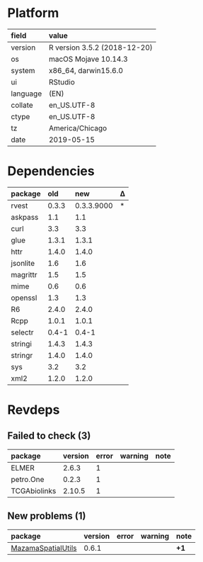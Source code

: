 # Platform

|field    |value                        |
|:--------|:----------------------------|
|version  |R version 3.5.2 (2018-12-20) |
|os       |macOS Mojave 10.14.3         |
|system   |x86_64, darwin15.6.0         |
|ui       |RStudio                      |
|language |(EN)                         |
|collate  |en_US.UTF-8                  |
|ctype    |en_US.UTF-8                  |
|tz       |America/Chicago              |
|date     |2019-05-15                   |

# Dependencies

|package  |old   |new        |Δ  |
|:--------|:-----|:----------|:--|
|rvest    |0.3.3 |0.3.3.9000 |*  |
|askpass  |1.1   |1.1        |   |
|curl     |3.3   |3.3        |   |
|glue     |1.3.1 |1.3.1      |   |
|httr     |1.4.0 |1.4.0      |   |
|jsonlite |1.6   |1.6        |   |
|magrittr |1.5   |1.5        |   |
|mime     |0.6   |0.6        |   |
|openssl  |1.3   |1.3        |   |
|R6       |2.4.0 |2.4.0      |   |
|Rcpp     |1.0.1 |1.0.1      |   |
|selectr  |0.4-1 |0.4-1      |   |
|stringi  |1.4.3 |1.4.3      |   |
|stringr  |1.4.0 |1.4.0      |   |
|sys      |3.2   |3.2        |   |
|xml2     |1.2.0 |1.2.0      |   |

# Revdeps

## Failed to check (3)

|package      |version |error |warning |note |
|:------------|:-------|:-----|:-------|:----|
|ELMER        |2.6.3   |1     |        |     |
|petro.One    |0.2.3   |1     |        |     |
|TCGAbiolinks |2.10.5  |1     |        |     |

## New problems (1)

|package                                              |version |error |warning |note   |
|:----------------------------------------------------|:-------|:-----|:-------|:------|
|[MazamaSpatialUtils](problems.md#mazamaspatialutils) |0.6.1   |      |        |__+1__ |


